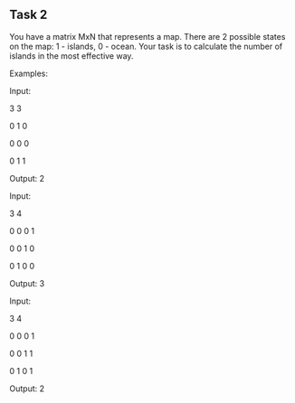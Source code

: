 ## Task 2

You have a matrix MxN that represents a map. There are 2 possible states on the map: 1 - islands, 0 - ocean. Your task is to calculate the number of islands in the most effective way.


Examples:

Input:

3 3

0 1 0

0 0 0

0 1 1

Output: 2


Input:

3 4 

0 0 0 1

0 0 1 0

0 1 0 0

Output: 3


Input:

3 4

0 0 0 1

0 0 1 1

0 1 0 1

Output: 2

